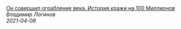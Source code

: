 <!--2024-07-27 18:52:02-->
<div class="yb">
  <a class="nodecor" href="/index.html?istoriya/on_sovershil_ograblenie_veka_istoriya_kraji_na_100_millionov">
    <img class="preview" data-videoid="-G-2Syo7hho" src="https://i.ytimg.com/vi/-G-2Syo7hho/hqdefault.jpg" align="middle" alt="">
  </a>
  <div class="inlbl text">
    <a class="nodecor" href="/index.html?istoriya/on_sovershil_ograblenie_veka_istoriya_kraji_na_100_millionov">Он совершил ограбление века. История кражи на 100 Миллионов</a><br>
    <i class="smaller2">Владимир Логинов</i><br>
    <i class="smaller3">2021-04-08</i>
  </div>
</div>
